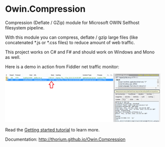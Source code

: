 
# Owin.Compression

Compression (Deflate / GZip) module for Microsoft OWIN Selfhost filesystem pipeline.

With this module you can compress, deflate / gzip large files (like concatenated *.js or *.css files) to reduce amount of web traffic.

This project works on C# and F# and should work on Windows and Mono as well.


Here is a demo in action from Fiddler net traffic monitor:

![compressed](screen.png)

Read the [Getting started tutorial](http://thorium.github.io/Owin.Compression/index.html#Getting-started) to learn more.

Documentation: http://thorium.github.io/Owin.Compression


